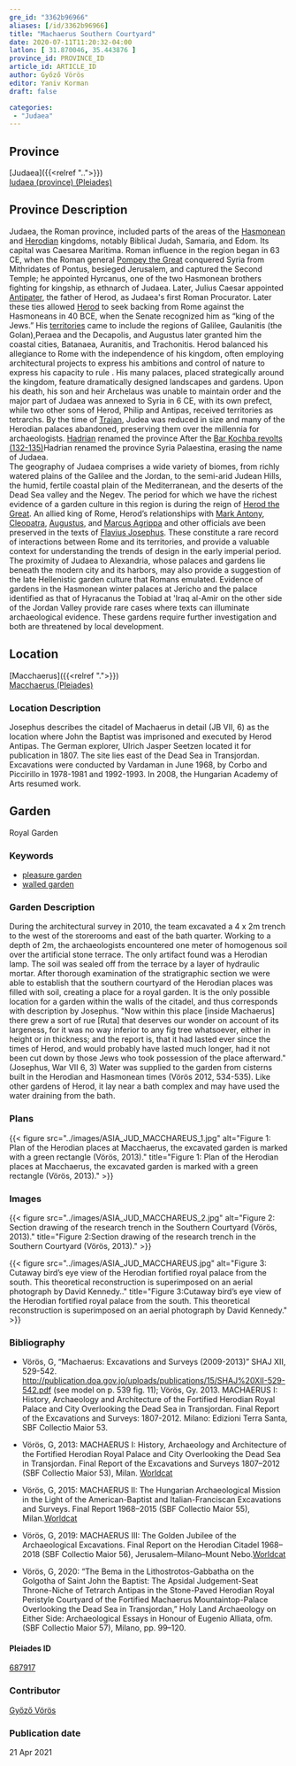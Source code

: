 ```yaml
---
gre_id: "3362b96966"
aliases: [/id/3362b96966]
title: "Machaerus Southern Courtyard"
date: 2020-07-11T11:20:32-04:00
latlon: [ 31.870046, 35.443876 ]
province_id: PROVINCE_ID
article_id: ARTICLE_ID
author: Győző Vörös
editor: Yaniv Korman
draft: false

categories:
 - "Judaea"
---
```


## Province

[Judaea]({{<relref "..">}}) \
[Iudaea (province) (Pleiades)](https://pleiades.stoa.org/places/981527)

## Province Description
Judaea, the Roman province, included parts of the areas of the [Hasmonean](https://en.wikipedia.org/wiki/Hasmonean_dynasty) and [Herodian](https://en.wikipedia.org/wiki/Herodian_dynasty) kingdoms, notably Biblical Judah, Samaria, and Edom. Its capital was Caesarea Maritima. Roman influence in the region began in 63 CE, when the Roman general [Pompey the Great](https://en.wikipedia.org/wiki/Pompey) conquered Syria from Mithridates of Pontus, besieged Jerusalem, and captured the Second Temple; he appointed Hyrcanus, one of the two Hasmonean brothers fighting for kingship, as ethnarch of Judaea. Later, Julius Caesar  appointed [Antipater](https://en.wikipedia.org/wiki/Antipater_the_Idumaean), the father of Herod, as  Judaea's first Roman Procurator. Later these ties allowed [Herod](https://en.wikipedia.org/wiki/Herod_the_Great) to seek backing from Rome against the Hasmoneans in 40 BCE, when the Senate recognized him as “king of the Jews.”  His [territories](https://en.wikipedia.org/wiki/Herodian_Kingdom_of_Judea) came to include the regions of Galilee, Gaulanitis (the Golan),Peraea and the Decapolis, and Augustus later granted him the coastal cities, Batanaea, Auranitis, and Trachonitis. Herod balanced his allegiance to Rome with the independence of his kingdom, often employing architectural projects to express his ambitions and control of nature to express his capacity to rule . His many palaces, placed strategically around the kingdom, feature dramatically designed landscapes and gardens.  Upon his death, his son and heir Archelaus was unable to maintain order and the major part of Judaea was annexed to Syria in 6 CE, with its own prefect, while two other sons of Herod, Philip and Antipas, received territories as tetrarchs. By the time of [Trajan](https://en.wikipedia.org/wiki/Trajan), Judea was reduced in size and many of the Herodian palaces abandoned, preserving them over the millennia for archaeologists. [Hadrian](https://en.wikipedia.org/wiki/Hadrian) renamed the province  After the [Bar Kochba revolts (132-135)](https://en.wikipedia.org/wiki/Bar_Kokhba_revolt)Hadrian renamed the province Syria Palaestina, erasing the name of Judaea.  
The geography of Judaea comprises a wide variety of biomes, from richly watered plains of the Galilee and the Jordan, to the semi-arid Judean Hills, the humid, fertile coastal plain of the Mediterranean, and the deserts of the Dead Sea valley and the Negev. The period for which we have the richest evidence of a garden culture in this region is during the reign of [Herod the Great](https://en.wikipedia.org/wiki/Herod_the_Great).  An allied king of Rome, Herod’s relationships with [Mark Antony](https://en.wikipedia.org/wiki/Mark_Antony), [Cleopatra](https://en.wikipedia.org/wiki/Cleopatra), [Augustus](https://en.wikipedia.org/wiki/Augustus), and [Marcus Agrippa](https://en.wikipedia.org/wiki/Marcus_Vipsanius_Agrippa) and other officials ave been preserved in the texts of [Flavius Josephus](https://en.wikipedia.org/wiki/Josephus).  These constitute a rare record of interactions between Rome and its territories, and provide a valuable context for understanding the trends of design in the early imperial period.  The proximity of Judaea to Alexandria, whose palaces and gardens lie beneath the modern city and its harbors, may also provide a suggestion of the late Hellenistic garden culture that Romans emulated.  Evidence of gardens in the Hasmonean winter palaces at Jericho and the palace identified as that of Hyracanus the Tobiad at 'Iraq al-Amir on the other side of the Jordan Valley provide rare cases where texts can illuminate archaeological evidence. These gardens require further investigation and both are threatened by local development.



## Location

[Macchaerus]({{<relref ".">}}) \
[Macchaerus (Pleiades)](https://pleiades.stoa.org/places/687917)

### Location Description

Josephus describes the citadel of Machaerus in detail (JB VII, 6) as the location where John the Baptist was imprisoned and executed by Herod Antipas.  The German explorer, Ulrich Jasper Seetzen located it for publication in 1807.  The site lies east of the Dead Sea in Transjordan.  Excavations were conducted by Vardaman in June 1968, by Corbo and Piccirillo in 1978-1981 and 1992-1993.  In 2008, the Hungarian Academy of Arts resumed work.


<!-- LEAVE THIS BLANK FOR NOW -->

<!--Herodian Entertainment Complex, Third Palace


<!--
[AREA WITHIN LOCATION, LIKE “PALATINE HILL”](GEOREFERENCE LINK)
A sublocation is any area larger than an individual garden, but located within a location. I would always try to include a link to a controlled vocabulary here if possible. This ID may well be different from the Garden ID, e.g., Pompeii versus a Garden in one of the houses which has its own Pleiades ID.


### Sublocation Description

The third palace built by Herod in the late first century B.C. merits special mention with regard to the integration of water, gardens and landscape. This palace was sited along a straight section of Wadi Qelt to take advantage of its season flow of water each winter.  This area was, however, lower than those on which the first and second palaces had been built, offering a more limited view of the surroundings.  This shortcoming was offset by the erection of a viewing pavilion on top of an artificial tel.  The overall building complex was rectilinear, with Wadi Qelt cutting through the center, and a bridge spanning the two halves.  On the north side lay a complex of banqueting rooms, Roman style baths, reception rooms, peristyle courtyards and colonnaded walks.   On the south lay a great sunken garden, the artificial tel and pavilion, and, off-axis, a shallow boating pool. (Fig. 6) The garden features are discussed individually below.-->

## Garden

Royal Garden

### Keywords

- [pleasure garden](http://www.getty.edu/vow/AATFullDisplay?find=garden&logic=AND&note=&english=N&prev_page=4&subjectid=300008115)
- [walled garden](http://www.getty.edu/vow/AATFullDisplay?find=garden&logic=AND&note=&english=N&prev_page=5&subjectid=300008129)

### Garden Description

During the architectural survey in 2010, the team excavated a 4 x 2m trench to the west of the storerooms and east of the bath quarter.  Working to a depth of 2m, the archaeologists encountered one meter of homogenous soil over the artificial stone terrace.  The only artifact found was a Herodian lamp.  The soil was sealed off from the terrace by a layer of hydraulic mortar.  After thorough examination of the stratigraphic section we were able to establish that the southern courtyard of the Herodian places was filled with soil, creating a place for a royal garden.  It is the only possible location for a garden within the walls of the citadel, and thus corresponds with description by Josephus.
"Now within this place [inside Machaerus] there grew a sort of rue [Ruta] that deserves our wonder on account of its largeness, for it was no way inferior to any fig tree whatsoever, either in height or in thickness; and the report is, that it had lasted ever since the times of Herod, and would probably have lasted much longer, had it not been cut down by those Jews who took possession of the place afterward." (Josephus, War VII 6, 3)
Water was supplied to the garden from cisterns built in the Herodian and Hasmonean times (Vörös 2012, 534-535). Like other gardens of Herod, it lay near a bath complex and may have used the water draining from the bath.



<!--
### Maps
{{< figure src="IMG_URL" alt="ALT_TEXT" title="CAPTION" >}}-->


### Plans

{{< figure src="../images/ASIA_JUD_MACCHAREUS_1.jpg" alt="Figure 1: Plan of the Herodian places at Macchaerus, the excavated garden is marked with a green rectangle (Vörös, 2013)." title="Figure 1: Plan of the Herodian places at Macchaerus, the excavated garden is marked with a green rectangle (Vörös, 2013)." >}}


### Images
{{< figure src="../images/ASIA_JUD_MACCHAREUS_2.jpg" alt="Figure 2: Section drawing of the research trench in the Southern Courtyard (Vörös, 2013)." title="Figure 2:Section drawing of the research trench in the Southern Courtyard (Vörös, 2013)." >}}

{{< figure src="../images/ASIA_JUD_MACCHAREUS.jpg" alt="Figure 3: Cutaway bird’s eye view of the Herodian fortified royal palace from the south. This theoretical reconstruction is superimposed on an aerial photograph by David Kennedy.." title="Figure 3:Cutaway bird’s eye view of the Herodian fortified royal palace from the south. This theoretical reconstruction is superimposed on an aerial photograph by David Kennedy." >}}

<!--
### Dates

31 BCE - 4 BCE -->

### Bibliography

* Vörös, G, “Machaerus:  Excavations and Surveys (2009-2013)” SHAJ XII, 529-542. http://publication.doa.gov.jo/uploads/publications/15/SHAJ%20XII-529-542.pdf (see model on p. 539 fig. 11); Vörös, Gy. 2013. MACHAERUS I: History, Archaeology and Architecture of the Fortified Herodian Royal Palace and City Overlooking the Dead Sea in Transjordan. Final Report of the Excavations and Surveys: 1807-2012. Milano: Edizioni Terra Santa, SBF Collectio Maior 53.

* Vörös, G, 2013: MACHAERUS I: History, Archaeology and Architecture of the Fortified Herodian Royal Palace and City Overlooking the Dead Sea in Transjordan. Final Report of the Excavations and Surveys 1807–2012 (SBF Collectio Maior 53), Milan. [Worldcat](https://www.worldcat.org/title/machaerus-i-history-archaeology-and-architecture-of-the-fortified-herodian-royal-palace-and-city-overlooking-the-dead-sea-in-transjordan-final-report-of-the-excavations-and-surveys-1807-2012/oclc/850428802)

* Vörös, G, 2015: MACHAERUS II: The Hungarian Archaeological Mission in the Light of the American-Baptist and Italian-Franciscan Excavations and Surveys. Final Report 1968–2015 (SBF Collectio Maior 55), Milan.[Worldcat](https://www.worldcat.org/title/machaerus-ii-the-hungarian-archaeological-mission-in-the-light-of-the-american-baptist-and-italian-franciscan-excavations-and-surveys-final-report-1968-2014/oclc/922911326&referer=brief_results)

* Vörös, G, 2019: MACHAERUS III: The Golden Jubilee of the Archaeological Excavations. Final Report on the Herodian Citadel 1968–2018 (SBF Collectio Maior 56), Jerusalem–Milano–Mount Nebo.[Worldcat](https://www.worldcat.org/title/machaerus-iii-the-golden-jubilee-of-the-archaeological-excavations-final-report-on-the-herodian-citadel-1968-2018/oclc/1242122718&referer=brief_results)


* Vörös, G, 2020: “The Bema in the Lithostrotos-Gabbatha on the Golgotha of Saint John the Baptist: The Apsidal Judgement-Seat Throne-Niche of Tetrarch Antipas in the Stone-Paved Herodian Royal Peristyle Courtyard of the Fortified Machaerus Mountaintop-Palace Overlooking the Dead Sea in Transjordan,” Holy Land Archaeology on Either Side: Archaeological Essays in Honour of Eugenio Alliata, ofm. (SBF Collectio Maior 57), Milano, pp. 99–120.


<!--#### Periodo ID-->

<!-- [PERIODO_ID](https://pleiades.stoa.org/places/PLEIADES_ID) -->

#### Pleiades ID

[687917](https://pleiades.stoa.org/places/687917)

<!--#### TGN ID

[#](#)-->

### Contributor

[Győző Vörös](http://worldcat.org/identities/lccn-no98121290/)


### Publication date


21 Apr 2021

<!--### Related articles-->

<!-- Links to other related articles. Leave blank for now -->
